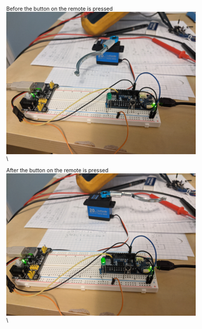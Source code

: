 
Before the button on the remote is pressed \
![off](https://github.com/lilweege/door-closer/blob/main/off.jpg) \

After the button on the remote is pressed \
![on](https://github.com/lilweege/door-closer/blob/main/on.jpg) \
